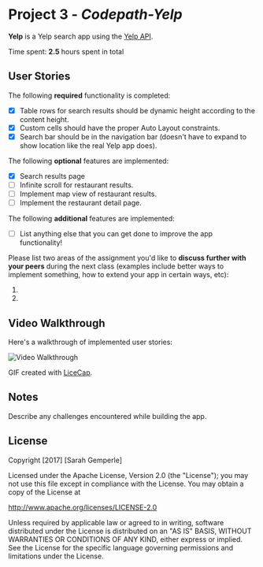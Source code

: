 # Project 3 - *Codepath-Yelp*

**Yelp** is a Yelp search app using the [Yelp
API](http://www.yelp.com/developers/documentation/v2/search_api).

Time spent: **2.5** hours spent in total

## User Stories

The following **required** functionality is completed:

- [X] Table rows for search results should be dynamic height according to the
content height.
- [X] Custom cells should have the proper Auto Layout constraints.
- [X] Search bar should be in the navigation bar (doesn't have to expand to
    show location like the real Yelp app does).

The following **optional** features are implemented:

- [X] Search results page
- [ ] Infinite scroll for restaurant results.
- [ ] Implement map view of restaurant results.
- [ ] Implement the restaurant detail page.

The following **additional** features are implemented:

- [ ] List anything else that you can get done to improve the app
functionality!

Please list two areas of the assignment you'd like to **discuss
further with your peers** during the next class (examples include
    better ways to implement something, how to extend your app in
    certain ways, etc):

  1. 
  2. 

## Video Walkthrough 

  Here's a walkthrough of implemented user stories:

  <img src='https://i.imgur.com/EozPANK.gif' title='Video
  Walkthrough' width='' alt='Video Walkthrough' />

  GIF created with [LiceCap](http://www.cockos.com/licecap/).

## Notes

  Describe any challenges encountered while building the app.

## License

  Copyright [2017] [Sarah Gemperle]

  Licensed under the Apache License, Version 2.0 (the "License");
  you may not use this file except in compliance with the License.
  You may obtain a copy of the License at

  http://www.apache.org/licenses/LICENSE-2.0

  Unless required by applicable law or agreed to in
  writing, software
  distributed under the License is distributed on
  an "AS IS" BASIS,
  WITHOUT WARRANTIES OR CONDITIONS OF ANY
  KIND, either express or implied.
  See the License for the specific
  language governing permissions and
  limitations under the License.
